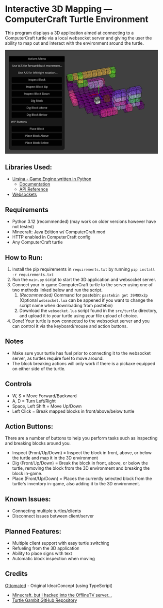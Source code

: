 # Interactive 3D Mapping &mdash; ComputerCraft Turtle Environment

This program displays a 3D application aimed at connecting to a ComputerCraft turtle via a local websocket server and giving the user the ability to map out and interact with the environment around the turtle.

![Example of turtle mapping its environment](src/resources/img/example.png)

## Libraries Used:
- [Ursina - Game Engine written in Python](https://github.com/pokepetter/ursina)
  - [Documentation](https://www.ursinaengine.org/documentation.html)
  - [API Reference](https://www.ursinaengine.org/api_reference.html)
- [Websockets](https://pypi.org/project/websockets/)

## Requirements
- Python 3.12 (recommended) (may work on older versions however have not tested)
- Minecraft: Java Edition w/ ComputerCraft mod
- HTTP enabled in ComputerCraft config
- Any ComputerCraft turtle

## How to Run:
1. Install the pip requirements in `requirements.txt` by running `pip install -r requirements.txt`
2. Run the `main.py` script to start the 3D application and websocket server.
3. Connect your in-game ComputerCraft turtle to the server using one of two methods linked below and run the script.
   1. *(Recommended)* Command for pastebin: `pastebin get 39M0XxZp` (Optional `websocket.lua` can be appened if you want to change the script name when downloading from pastebin)
   2. Download the `websocket.lua` script found in the `src/turtle` directory, and upload it to your turtle using your file upload of choice.
4. Done! Your turtle is now connected to the websocket server and you can control it via the keyboard/mouse and action buttons.

## Notes
- Make sure your turtle has fuel prior to connecting it to the websocket server, as turtles require fuel to move around.
- The block breaking actions will only work if there is a pickaxe equipped on either side of the turtle.

## Controls
- W, S = Move Forward/Backward
- A, D = Turn Left/Right
- Space, Left Shift = Move Up/Down
- Left Click = Break mapped blocks in front/above/below turtle

## Action Buttons:
There are a number of buttons to help you perform tasks such as inspecting and breaking blocks around you.
- Inspect (Front/Up/Down) = Inspect the block in front, above, or below the turtle and map it in the 3D environment
- Dig (Front/Up/Down) = Break the block in front, above, or below the turtle, removing the block from the 3D environment and breaking the block in-game.
- Place (Front/Up/Down) = Places the currently selected block from the turtle's inventory in-game, also adding it to the 3D environment.

## Known Issues:
- Connecting multiple turtles/clients
- Disconnect issues between client/server

## Planned Features:
- Multiple client support with easy turtle switching
- Refueling from the 3D application
- Ability to place signs with text
- Automatic block inspection when moving

## Credits
[Ottomated](https://www.youtube.com/@ottomated) - Original Idea/Concept (using TypeScript)
 - [Minecraft, but I hacked into the OfflineTV server...](https://www.youtube.com/watch?v=pwKRbsDbxqc)
 - [Turtle Gambit GitHub Repository](https://github.com/ottomated/turtle-gambit)
